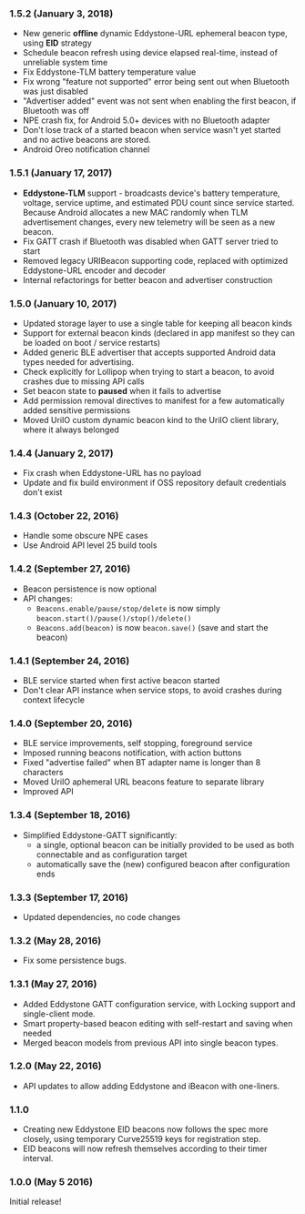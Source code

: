### 1.5.2 (January 3, 2018)
* New generic **offline** dynamic Eddystone-URL ephemeral beacon type, using **EID** strategy
* Schedule beacon refresh using device elapsed real-time, instead of unreliable system time
* Fix Eddystone-TLM battery temperature value
* Fix wrong "feature not supported" error being sent out when Bluetooth was just disabled
* "Advertiser added" event was not sent when enabling the first beacon, if Bluetooth was off
* NPE crash fix, for Android 5.0+ devices with no Bluetooth adapter
* Don't lose track of a started beacon when service wasn't yet started and no active beacons are stored.
* Android Oreo notification channel

### 1.5.1 (January 17, 2017)
* **Eddystone-TLM** support - broadcasts device's battery temperature, voltage, service uptime, and estimated PDU count since service started. Because Android allocates a new MAC randomly when TLM advertisement changes, every new telemetry will be seen as a new beacon.
* Fix GATT crash if Bluetooth was disabled when GATT server tried to start
* Removed legacy URIBeacon supporting code, replaced with optimized Eddystone-URL encoder and decoder
* Internal refactorings for better beacon and advertiser construction

### 1.5.0 (January 10, 2017)
* Updated storage layer to use a single table for keeping all beacon kinds
* Support for external beacon kinds (declared in app manifest so they can be loaded on boot / service restarts)
* Added generic BLE advertiser that accepts supported Android data types needed for advertising.
* Check explicitly for Lollipop when trying to start a beacon, to avoid crashes due to missing API calls
* Set beacon state to **paused** when it fails to advertise
* Add permission removal directives to manifest for a few automatically added sensitive permissions
* Moved UriIO custom dynamic beacon kind to the UriIO client library, where it always belonged

### 1.4.4 (January 2, 2017)
* Fix crash when Eddystone-URL has no payload
* Update and fix build environment if OSS repository default credentials don't exist

### 1.4.3 (October 22, 2016)
* Handle some obscure NPE cases
* Use Android API level 25 build tools

### 1.4.2 (September 27, 2016)
* Beacon persistence is now optional
* API changes:
    - `Beacons.enable/pause/stop/delete` is now simply `beacon.start()/pause()/stop()/delete()`
    - `Beacons.add(beacon)` is now `beacon.save()` (save and start the beacon)

### 1.4.1 (September 24, 2016)
* BLE service started when first active beacon started
* Don't clear API instance when service stops, to avoid crashes during context lifecycle

### 1.4.0 (September 20, 2016)
* BLE service improvements, self stopping, foreground service
* Imposed running beacons notification, with action buttons
* Fixed "advertise failed" when BT adapter name is longer than 8 characters
* Moved UriIO aphemeral URL beacons feature to separate library
* Improved API

### 1.3.4 (September 18, 2016)
* Simplified Eddystone-GATT significantly:
    - a single, optional beacon can be initially provided to be used as both connectable and as configuration target
    - automatically save the (new) configured beacon after configuration ends

### 1.3.3 (September 17, 2016)
* Updated dependencies, no code changes

### 1.3.2 (May 28, 2016)
* Fix some persistence bugs.

### 1.3.1 (May 27, 2016)
* Added Eddystone GATT configuration service, with Locking support and single-client mode.
* Smart property-based beacon editing with self-restart and saving when needed
* Merged beacon models from previous API into single beacon types.

### 1.2.0 (May 22, 2016)
* API updates to allow adding Eddystone and iBeacon with one-liners.

### 1.1.0
* Creating new Eddystone EID beacons now follows the spec more closely, using temporary Curve25519 keys for registration step.
* EID beacons will now refresh themselves according to their timer interval.

### 1.0.0 (May 5 2016)
Initial release!
